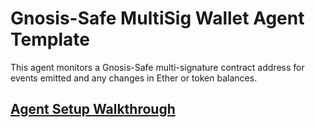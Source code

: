 # Gnosis-Safe MultiSig Wallet Agent Template

This agent monitors a Gnosis-Safe multi-signature contract address for events emitted and any
changes in Ether or token balances.

## [Agent Setup Walkthrough](SETUP.md)
